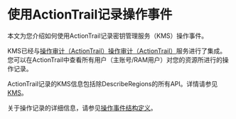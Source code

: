 # 使用ActionTrail记录操作事件

本文为您介绍如何使用ActionTrail记录密钥管理服务（KMS）操作事件。

KMS已经与[操作审计（ActionTrail）](https://www.aliyun.com/product/actiontrail)[操作审计（ActionTrail）](https://partners-intl.console.aliyun.com/#/actiontrail)服务进行了集成。您可以在ActionTrail中查看所有用户（主账号/RAM用户）对您的资源所进行的操作记录。

ActionTrail记录的KMS信息包括除DescribeRegions的所有API。详情请参见[KMS](/cn.zh-CN/历史事件管理/操作事件示例/KMS.md)。

关于操作记录的详细信息，请参见[操作事件结构定义](/cn.zh-CN/历史事件管理/操作事件结构定义.md)。

